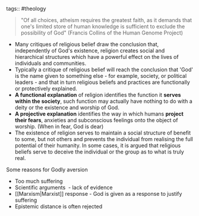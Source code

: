 tags:: #theology

> "Of all choices, atheism requires the greatest faith, as it demands that one's limited store of human knowledge is sufficient to exclude the possibility of God" (Francis Collins of the Human Genome Project)

- Many critiques of religious belief draw the conclusion that, independently of God's existence, religion creates social and hierarchical structures which have a powerful effect on the lives of individuals and communities.
- Typically a critique of religious belief will reach the conclusion that 'God' is the name given to something else - for example, society, or political leaders - and that in turn religious beliefs and practices are functionally or protectively explained.
- **A functional explanation** of religion identifies the function it **serves within the society**, such function may actually have nothing to do with a deity or the existence and worship of God.
- **A projective explanation** identifies the way in which humans **project their fears**, anxieties and subconscious feelings onto the object of worship. (When in fear, God is dear)
- The existence of religion serves to maintain a social structure of benefit to some, but not others and prevents the individual from realising the full potential of their humanity. In some cases, it is argued that religious beliefs serve to deceive the individual or the group as to what is truly real.

Some reasons for Godly aversion

- Too much suffering
- Scientific arguments  - lack of evidence
- [[Marxism|Marxist]] response - God is given as a response to justify suffering
- Epistemic distance is often rejected
